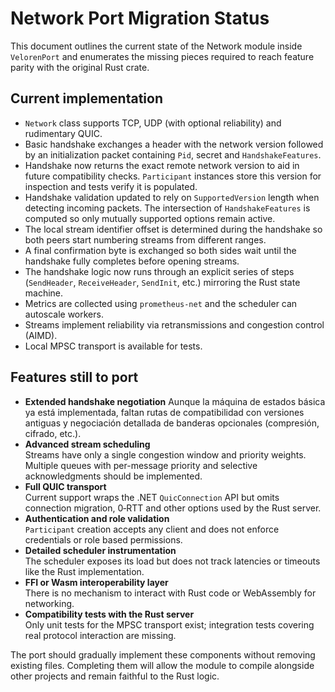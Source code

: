 # Network Port Migration Status

This document outlines the current state of the Network module inside `VelorenPort` and enumerates the missing pieces required to reach feature parity with the original Rust crate.

## Current implementation

- `Network` class supports TCP, UDP (with optional reliability) and rudimentary QUIC.
- Basic handshake exchanges a header with the network version followed by an initialization packet containing `Pid`, secret and `HandshakeFeatures`.
- Handshake now returns the exact remote network version to aid in future compatibility checks. `Participant` instances store this version for inspection and tests verify it is populated.
- Handshake validation updated to rely on `SupportedVersion` length when detecting incoming packets. The intersection of `HandshakeFeatures` is computed so only mutually supported options remain active.
- The local stream identifier offset is determined during the handshake so both peers start numbering streams from different ranges.
- A final confirmation byte is exchanged so both sides wait until the handshake fully completes before opening streams.
- The handshake logic now runs through an explicit series of steps (`SendHeader`, `ReceiveHeader`, `SendInit`, etc.) mirroring the Rust state machine.
- Metrics are collected using `prometheus-net` and the scheduler can autoscale workers.
- Streams implement reliability via retransmissions and congestion control (AIMD).
- Local MPSC transport is available for tests.

## Features still to port

- **Extended handshake negotiation**
  Aunque la máquina de estados básica ya está implementada, faltan rutas de compatibilidad con versiones antiguas y negociación detallada de banderas opcionales (compresión, cifrado, etc.).
- **Advanced stream scheduling**  
  Streams have only a single congestion window and priority weights. Multiple queues with per-message priority and selective acknowledgments should be implemented.
- **Full QUIC transport**  
  Current support wraps the .NET `QuicConnection` API but omits connection migration, 0‑RTT and other options used by the Rust server.
- **Authentication and role validation**  
  `Participant` creation accepts any client and does not enforce credentials or role based permissions.
- **Detailed scheduler instrumentation**  
  The scheduler exposes its load but does not track latencies or timeouts like the Rust implementation.
- **FFI or Wasm interoperability layer**  
  There is no mechanism to interact with Rust code or WebAssembly for networking.
- **Compatibility tests with the Rust server**  
  Only unit tests for the MPSC transport exist; integration tests covering real protocol interaction are missing.

The port should gradually implement these components without removing existing files. Completing them will allow the module to compile alongside other projects and remain faithful to the Rust logic.

